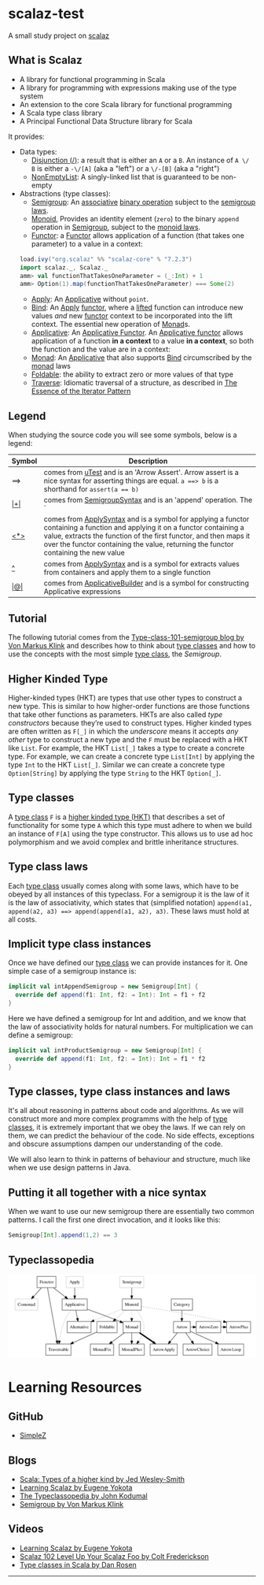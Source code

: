 # scalaz-test
A small study project on [scalaz][scalaz]

## What is Scalaz
* A library for functional programming in Scala
* A library for programming with expressions making use of the type system
* An extension to the core Scala library for functional programming
* A Scala type class library
* A Principal Functional Data Structure library for Scala

It provides:
- Data types: 
  - [Disjunction (\/)][disjunction]: a result that is either an `A` or a `B`. An instance of `A \/ B` is either a `-\/[A]` (aka a "left") or a `\/-[B]` (aka a "right")
  - [NonEmptyList][nel]: A singly-linked list that is guaranteed to be non-empty
- Abstractions (type classes):
  - [Semigroup][Semigroup]: An [associative][associative] [binary operation][binary operation] subject to the [semigroup laws][semigroup laws]. 
  - [Monoid][Monoid], Provides an identity element (`zero`) to the binary `append` operation in [Semigroup][Semigroup], subject to the [monoid laws][monoid laws].
  - [Functor][Functor]: a [Functor][Functor] allows application of a function (that takes one parameter) to a value in a context: 
  ```scala
  load.ivy("org.scalaz" %% "scalaz-core" % "7.2.3")
  import scalaz._, Scalaz._
  amm> val functionThatTakesOneParameter = (_:Int) + 1
  amm> Option(1).map(functionThatTakesOneParameter) === Some(2)
  ```
  - [Apply][Apply]: An [Applicative][Applicative] without `point`.
  - [Bind][Bind]: An [Apply][Apply] [functor][functor], where a [lifted][lifting] function can introduce new values _and_ new [functor][functor] context to be incorporated into the lift context. The essential new operation of [Monad][Monad]s.
  - [Applicative][Applicative]: An [Applicative Functor][applicative programming with effects]. An [Applicative functor][lyah-applicative] allows application of a function __in a context__ to a value __in a context__, so both the function and the value are in a context:
  - [Monad][Monad]: An [Applicative][Applicative] that also supports [Bind][Bind] circumscribed by the [monad][Monad] laws
  - [Foldable][Foldable]: the ability to extract zero or more values of that type
  - [Traverse][Traverse]: Idiomatic traversal of a structure, as described in [The Essence of the Iterator Pattern][iterator-pattern-pdf]



## Legend
When studying the source code you will see some symbols, below is a legend:
 
Symbol | Description
------ | -----------
==> | comes from [uTest](https://github.com/lihaoyi/utest) and is an 'Arrow Assert'. Arrow assert is a nice syntax for asserting things are equal. `a ==> b` is a shorthand for `assert(a == b)`
[\|+\|][semigrouptest] | comes from [SemigroupSyntax][semigroup-syntax] and is an 'append' operation. The `|+|` is a nice syntax for an associative binary operation
[<*>][applicativetest] | comes from [ApplySyntax][apply-syntax] and is a symbol for applying a functor containing a function and applying it on a functor containing a value, extracts the function of the first functor, and then maps it over the functor containing the value, returning the functor containing the new value  
[^][applicativetest] | comes from [ApplySyntax][apply-syntax] and is a symbol for extracts values from containers and apply them to a single function
[\|@\|][applicativetest] | comes from [ApplicativeBuilder][applicative-builder] and is a symbol for constructing Applicative expressions

## Tutorial
The following tutorial comes from the [Type-class-101-semigroup blog by Von Markus Klink](https://inoio.de/blog/2014/07/19/type-class-101-semigroup/)
and describes how to think about [type classes][type classes in scala with dan rosen] and how to use the concepts with the most simple [type class][type classes in scala with dan rosen], the _Semigroup_. 

## Higher Kinded Type
Higher-kinded types (HKT) are types that use other types to construct a new type. This is similar to how higher-order functions 
are those functions that take other functions as parameters. HKTs are also called _type constructors_ because 
they’re used to construct types. Higher kinded types are often written as `F[_]` in which the _underscore_ means it accepts
_any other_ type to construct a new type and the `F` must be replaced with a HKT like `List`. For example, the HKT `List[_]` 
takes a type to create a concrete type. For example, we can create a concrete type `List[Int]` by applying the type `Int` to the 
HKT `List[_]`. Similar we can create a concrete type `Option[String]` by applying the type `String` to the HKT `Option[_]`. 

## Type classes
A [type class][type classes in scala with dan rosen] `F` is a [higher kinded type (HKT)](http://blogs.atlassian.com/2013/09/scala-types-of-a-higher-kind/)
that describes a set of functionality for some type `A` which this type must adhere to when we build an instance of 
`F[A]` using the type constructor. This allows us to use ad hoc polymorphism and we avoid complex and brittle 
inheritance structures.

## Type class laws
Each [type class][type classes in scala with dan rosen] usually comes along with some laws, which have to be obeyed by all instances of this typeclass. 
For a semigroup it is the law of it is the law of associativity, which states that (simplified notation) 
`append(a1, append(a2, a3) ==> append(append(a1, a2), a3)`. These laws must hold at all costs.

## Implicit type class instances
Once we have defined our [type class][type classes in scala with dan rosen] we can provide instances for it. One simple case of a semigroup instance is:
  
```scala
implicit val intAppendSemigroup = new Semigroup[Int] {
  override def append(f1: Int, f2: ⇒ Int): Int = f1 + f2
}
```

Here we have defined a semigroup for Int and addition, and we know that the law of associativity holds for natural numbers. 
For multiplication we can define a semigroup:

```scala
implicit val intProductSemigroup = new Semigroup[Int] {
  override def append(f1: Int, f2: ⇒ Int): Int = f1 * f2
}
```

## Type classes, type class instances and laws
It's all about reasoning in patterns about code and algorithms. As we will construct more and more complex programms 
with the help of [type classes][type classes in scala with dan rosen], it is extremely important that we obey the laws. If we can rely on them, we can predict 
the behaviour of the code. No side effects, exceptions and obscure assumptions dampen our understanding of the code. 

We will also learn to think in patterns of behaviour and structure, much like when we use design patterns in Java.

## Putting it all together with a nice syntax
When we want to use our new semigroup there are essentially two common patterns. I call the first one direct invocation, 
and it looks like this:

```scala
Semigroup[Int].append(1,2) == 3
```
 
## Typeclassopedia
![typeclassopedia](https://github.com/dnvriend/scalaz-test/blob/master/img/typeclassopedia.png)

# Learning Resources

## GitHub
- [SimpleZ](https://github.com/inoio/simplez)

## Blogs
- [Scala: Types of a higher kind by Jed Wesley-Smith](http://blogs.atlassian.com/2013/09/scala-types-of-a-higher-kind/)
- [Learning Scalaz by Eugene Yokota](http://eed3si9n.com/learning-scalaz/)
- [The Typeclassopedia by John Kodumal](http://typeclassopedia.bitbucket.org/)
- [Semigroup by Von Markus Klink](https://inoio.de/blog/2014/07/19/type-class-101-semigroup/)

## Videos
- [Learning Scalaz by Eugene Yokota](https://www.youtube.com/watch?v=jyMIvcUxOJ0)
- [Scalaz 102 Level Up Your Scalaz Foo by Colt Frederickson](https://www.youtube.com/watch?v=O5QwVqdkVtY)
- [Type classes in Scala by Dan Rosen][type classes in scala with dan rosen]

---

[scalaz]: https://github.com/scalaz/scalaz
[apply-syntax]: https://github.com/scalaz/scalaz/blob/ea856759e60d0d3fbf2becc7b4e1918ecdf70085/core/src/main/scala/scalaz/syntax/ApplySyntax.scala
[semigroup-syntax]: https://github.com/scalaz/scalaz/blob/ea856759e60d0d3fbf2becc7b4e1918ecdf70085/core/src/main/scala/scalaz/syntax/SemigroupSyntax.scala
[semigrouptest]: https://github.com/dnvriend/scalaz-test/blob/master/src/test/scala/com/github/dnvriend/semigroup/SemigroupTest.scala
[applicativetest]: https://github.com/dnvriend/scalaz-test/blob/master/src/test/scala/com/github/dnvriend/applicative/ApplicativeTest.scala
[applicative-builder]: https://github.com/scalaz/scalaz/blob/ea856759e60d0d3fbf2becc7b4e1918ecdf70085/core/src/main/scala/scalaz/syntax/ApplicativeBuilder.scala
[lifting]: https://wiki.haskell.org/Lifting
[associative]: https://en.wikipedia.org/wiki/Associative_property
[lyah-applicative]: http://eed3si9n.com/learning-scalaz/Applicative.html
[binary operation]: https://en.wikipedia.org/wiki/Binary_operation
[disjunction]: https://github.com/scalaz/scalaz/blob/series/7.3.x/core/src/main/scala/scalaz/Either.scala
[nel]: https://github.com/scalaz/scalaz/blob/series/7.3.x/core/src/main/scala/scalaz/NonEmptyList.scala
[Semigroup]: https://github.com/scalaz/scalaz/blob/series/7.3.x/core/src/main/scala/scalaz/Semigroup.scala
[semigroup laws]: https://en.wikipedia.org/wiki/Semigroup
[Monoid]: https://github.com/scalaz/scalaz/blob/series/7.3.x/core/src/main/scala/scalaz/Monoid.scala
[monoid laws]: https://en.wikipedia.org/wiki/Monoid
[Functor]: https://github.com/scalaz/scalaz/blob/series/7.3.x/core/src/main/scala/scalaz/Functor.scala 
[Apply]: https://github.com/scalaz/scalaz/blob/series/7.3.x/core/src/main/scala/scalaz/Apply.scala
[Bind]: https://github.com/scalaz/scalaz/blob/series/7.3.x/core/src/main/scala/scalaz/Bind.scala
[Applicative]: https://github.com/scalaz/scalaz/blob/series/7.3.x/core/src/main/scala/scalaz/Applicative.scala
[Monad]: https://github.com/scalaz/scalaz/blob/series/7.3.x/core/src/main/scala/scalaz/Monad.scala 
[Foldable]: https://github.com/scalaz/scalaz/blob/series/7.3.x/core/src/main/scala/scalaz/Foldable.scala
[Traverse]: https://github.com/scalaz/scalaz/blob/series/7.3.x/core/src/main/scala/scalaz/Traverse.scala
[scalaz]: (https://github.com/scalaz/scalaz).
[iterator-pattern-pdf]: http://www.cs.ox.ac.uk/jeremy.gibbons/publications/iterator.pdf 
[applicative programming with effects]: http://www.staff.city.ac.uk/~ross/papers/Applicative.html
[type classes in scala with dan rosen]: https://www.youtube.com/watch?v=sVMES4RZF-8